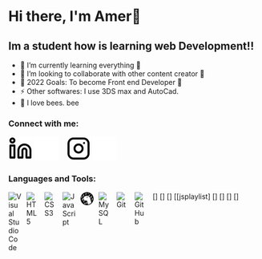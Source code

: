 # Hi there, I'm Amer👋 

## Im a student how is learning web Development!!

- 🌱 I’m currently learning everything 🤣
- 👯 I’m looking to collaborate with other content creator 🤝
- 🥅 2022 Goals: To become Front end Developer 💪
- ⚡ Other softwares: I use 3DS max and AutoCad. 
- 🐝 I love bees. bee


### Connect with me:

[![website](./img/linkedin-light.svg)](https://www.linkedin.com/in/amer-cengic-2b890a204/)
[![website](./img/linkedin-dark.svg)](https://www.linkedin.com/in/amer-cengic-2b890a204/)
&nbsp;&nbsp;
[![website](./img/instagram-light.svg)](https://www.instagram.com/amer.cengic/?hl=en)
[![website](./img/instagram-dark.svg)](https://www.instagram.com/amer.cengic/?hl=en)

### Languages and Tools:
[<img align="left" alt="Visual Studio Code" width="26px" src="https://cdn.jsdelivr.net/gh/devicons/devicon/icons/vscode/vscode-original.svg" style="padding-right:10px;" />]
[<img align="left" alt="HTML5" width="26px" src="https://cdn.jsdelivr.net/gh/devicons/devicon/icons/html5/html5-original.svg" style="padding-right:10px;" />]
[<img align="left" alt="CSS3" width="26px" src="https://cdn.jsdelivr.net/gh/devicons/devicon/icons/css3/css3-original.svg" style="padding-right:10px;" />]
[<img align="left" alt="JavaScript" width="26px" src="https://cdn.jsdelivr.net/gh/devicons/devicon/icons/javascript/javascript-original.svg" style="padding-right:10px;" />[jsplaylist]
[<img align="left" alt="Deno" width="26px" src="./img/deno-light.svg" style="padding-right:10px;" />]
[<img align="left" alt="MySQL" width="26px" src="https://cdn.jsdelivr.net/gh/devicons/devicon/icons/mysql/mysql-original.svg" style="padding-right:10px;" />]
[<img align="left" alt="Git" width="26px" src="https://cdn.jsdelivr.net/gh/devicons/devicon/icons/git/git-original.svg" style="padding-right:10px;" />]
[<img align="left" alt="GitHub" width="26px" src="https://user-images.githubusercontent.com/3369400/139447912-e0f43f33-6d9f-45f8-be46-2df5bbc91289.png" style="padding-right:10px;" />]


<br />
<br />
